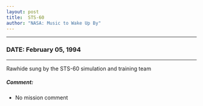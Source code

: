 ```yaml
---
layout: post
title:  STS-60
author: "NASA: Music to Wake Up By"
---
```


----
### DATE: February 05, 1994
----
Rawhide sung by the STS-60 simulation and training team

##### Comment:
* No mission comment
